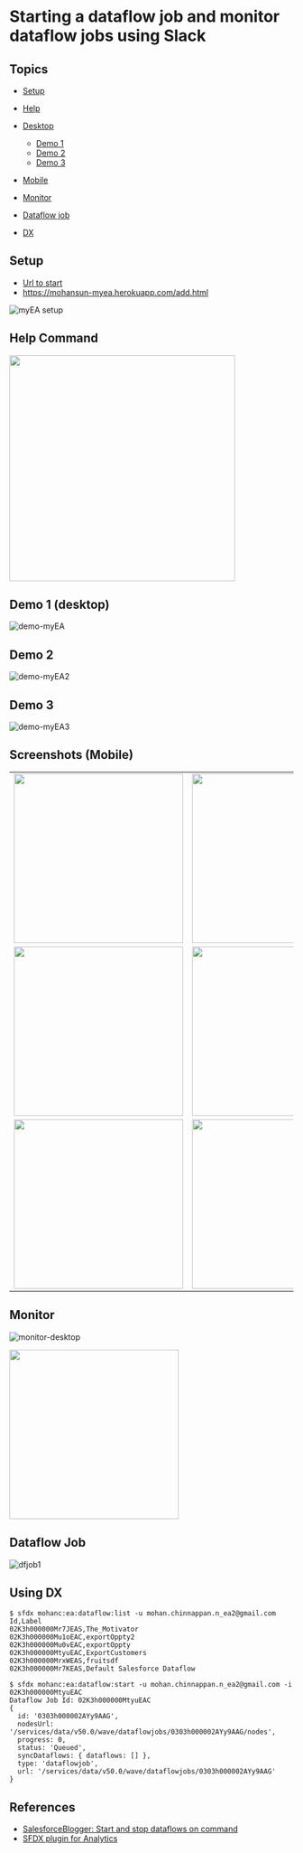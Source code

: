 # Starting a dataflow job and monitor dataflow jobs using Slack 


## Topics
- [Setup](#setup)
- [Help](#help)


- [Desktop](#desktop)
    - [Demo 1](#demo1)
    - [Demo 2](#demo2)
    - [Demo 3](#demo3)



- [Mobile](#mobile)

- [Monitor](#monitor)
- [Dataflow job](#dfjob)

- [DX](#dx)


<a name="setup"></a>
## Setup
- [Url to start](https://mohansun-myea.herokuapp.com/add.html)
- https://mohansun-myea.herokuapp.com/add.html

![myEA setup](img/myEA-setup-1.gif)


<a name="help"></a>
## Help Command
<img src='img/help-1.png' width='400'/></td>


<a name="desktop"></a>
<a name="demo1"></a>
## Demo 1 (desktop)
![demo-myEA](img/myEA-1.gif)

<a name="demo2"></a>
## Demo 2
![demo-myEA2](img/myEA-2.gif)

<a name="demo3"></a>
## Demo 3
![demo-myEA3](img/myEA-demo-3.gif)



<a name="mobile"></a>
## Screenshots (Mobile)

<table>
<tr>
<td> <img src='img/myEA-Mobile-1.PNG' width='300'/></td>
<td> <img src='img/myEA-Mobile-2.PNG' width='300'/></td>
<td> <img src='img/myEA-Mobile-3.PNG' width='300'/></td>
</tr>
<tr>
<td> <img src='img/myEA-Mobile-4.PNG' width='300'/></td>
<td> <img src='img/myEA-Mobile-5.PNG' width='300'/></td>
<td> <img src='img/myEA-Mobile-6.PNG' width='300'/></td>
</tr>
<td> <img src='img/myEA-Mobile-7.PNG' width='300'/></td>
<td> <img src='img/myEA-Mobile-8.PNG' width='300'/></td>
</table>

<a name="monitor"></a>
## Monitor
![monitor-desktop](img/myEA-moinitor-1.png)

<img src='img/myEA-moinitor-2.png' width='300'/>

<a name="dfjob"></a>
## Dataflow Job
![dfjob1](img/myEA-dfjob-1.gif)

<a name="dx"></a>
## Using DX
```
$ sfdx mohanc:ea:dataflow:list -u mohan.chinnappan.n_ea2@gmail.com
Id,Label
02K3h000000Mr7JEAS,The_Motivator
02K3h000000Mu1oEAC,exportOppty2
02K3h000000Mu0vEAC,exportOppty
02K3h000000MtyuEAC,ExportCustomers
02K3h000000MrxWEAS,fruitsdf
02K3h000000Mr7KEAS,Default Salesforce Dataflow

```

```
$ sfdx mohanc:ea:dataflow:start -u mohan.chinnappan.n_ea2@gmail.com -i 02K3h000000MtyuEAC
Dataflow Job Id: 02K3h000000MtyuEAC
{
  id: '0303h000002AYy9AAG',
  nodesUrl: '/services/data/v50.0/wave/dataflowjobs/0303h000002AYy9AAG/nodes',
  progress: 0,
  status: 'Queued',
  syncDataflows: { dataflows: [] },
  type: 'dataflowjob',
  url: '/services/data/v50.0/wave/dataflowjobs/0303h000002AYy9AAG'
}

```

## References
- [SalesforceBlogger: Start and stop dataflows on command](https://www.salesforceblogger.com/2021/01/19/start-and-stop-dataflows-on-command/)
- [SFDX plugin for Analytics](https://www.salesforceblogger.com/2020/11/17/mohans-sfdx-plugin-for-analytics/)
